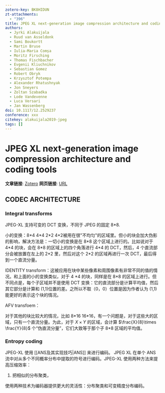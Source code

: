 ```yaml
---
zotero-key: BK8HIDUN
zt-attachments:
  - "396"
title: JPEG XL next-generation image compression architecture and coding tools
authors:
  - Jyrki Alakuijala
  - Ruud van Asseldonk
  - Sami Boukortt
  - Martin Bruse
  - Iulia-Maria Comșa
  - Moritz Firsching
  - Thomas Fischbacher
  - Evgenii Kliuchnikov
  - Sebastian Gomez
  - Robert Obryk
  - Krzysztof Potempa
  - Alexander Rhatushnyak
  - Jon Sneyers
  - Zoltan Szabadka
  - Lode Vandevenne‎
  - Luca Versari
  - Jan Wassenberg
doi: 10.1117/12.2529237
conference: xxx
citekey: alakuijala2019-jpeg
tags: []
---
```

# JPEG XL next-generation image compression architecture and coding tools

**文章链接**: [Zotero](zotero://select/library/items/BK8HIDUN) 
**网页链接**: [URL](https://www.spiedigitallibrary.org/conference-proceedings-of-spie/11137/111370K/JPEG-XL-next-generation-image-compression-architecture-and-coding-tools/10.1117/12.2529237.full)


## CODEC ARCHITECTURE
### Integral transforms
JPEG-XL 支持可变的 DCT 变换，不同于 JPEG 的固定 8\*8.

小的变换：8\*4 4\*4 2\*2 4\*2被用在很"不均匀"的区域里。但小的块会加大伪影的影响，解决方法是：一切小的变换是在 8\*8 这个区域上进行的。比如说对于 4\*4 的块，会在 8\*8 的区域上的四个角落进行 4\*4 的 DCT，然后，4 个直流部分会被放置在左上的 2\*2 里，然后对这个 2\*2 的区域再进行一次 DCT，最后得到一个直流分量。


IDENTITY transform：这被应用在块中某些像素和周围像素有非常不同的值的情况。和上面的小的变换类似，对于 4 \*4 的块，同样是在 8\*8 的区域上进行。但不同点是，每个子区域并不是使用 DCT 变换：它的直流部分是计算平均值，然后其它部分是计算和 (1,1)位置的差。之所以不取（0，0）位置是因为作者认为 (1,1)能更好的表示这个块的情况。

AFV transfoem：


对于其他的块比较大的情况，比如 8\*16 16\*16，有一个问题是，对于这些大的区域，只有一个直流分量。为此，对于 $X \times Y$ 的区域，会计算 $\frac{X}{8}\times \frac{Y}{8}$ 个“伪直流分量”，它们大致等于那个子 8\*8 区域的平均值。

### Entropy coding

JPEG-XL 使用 [[ANS及其实现技巧|ANS]] 来进行编码。
JPEG XL 在单个 ANS 流中对从多个不同概率分布中提取的符号进行编码。JPEG-XL 使用两种方法来提高压缩效率：
1. 把相似的分布聚类，

使用两种技术为编码器提供更大的灵活性：分布聚类和可变精度分布编码。
